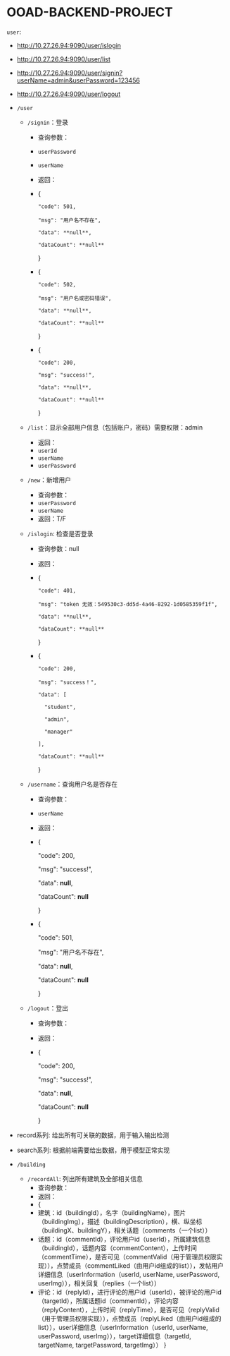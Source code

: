 # OOAD-BACKEND-PROJECT

`user`:

- http://10.27.26.94:9090/user/islogin
- http://10.27.26.94:9090/user/list
- http://10.27.26.94:9090/user/signin?userName=admin&userPassword=123456
- http://10.27.26.94:9090/user/logout

- `/user`

    - `/signin`：登录

        - 查询参数：

        - `userPassword`

        - `userName`

        - 返回：

        - {

              "code": 501,
            
              "msg": "用户名不存在",
            
              "data": **null**,
            
              "dataCount": **null**

            }

        - {

              "code": 502,
            
              "msg": "用户名或密码错误",
            
              "data": **null**,
            
              "dataCount": **null**

            }

        - {

              "code": 200,
              
              "msg": "success!",
              
              "data": **null**,
              
              "dataCount": **null**

            }

    - `/list`：显示全部用户信息（包括账户，密码）需要权限：admin
      
        - 返回：
        - `userId`
        - `userName`
        - `userPassword`
        
    - `/new`：新增用户
        - 查询参数：
        - `userPassword`
        - `userName`
        - 返回：T/F
        
    - `/islogin`: 检查是否登录
    
        - 查询参数：null
        - 返回：
        - {

              "code": 401,
                
              "msg": "token 无效：549530c3-dd5d-4a46-8292-1d0585359f1f",
                
              "data": **null**,
                
              "dataCount": **null**

            }

        - {

              "code": 200,
              
              "msg": "success！",
              
              "data": [
              
                "student",
              
                "admin",
              
                "manager"
              
              ],
              
              "dataCount": **null**
    
            }
        
    - `/username`：查询用户名是否存在
    
        - 查询参数：
        - `userName`
        - 返回：
        - {
    
            "code": 200,
    
            "msg": "success!",
    
            "data": **null**,
    
            "dataCount": **null**

          }
        - {
    
            "code": 501,
    
            "msg": "用户名不存在",
    
            "data": **null**,
    
            "dataCount": **null**
    
          }
        
    - `/logout`：登出
    
        - 查询参数：
    
        - 返回：
    
        - {
    
          "code": 200,
    
          "msg": "success!",
    
          "data": **null**,
    
          "dataCount": **null**
    
          }
- record系列: 给出所有可关联的数据，用于输入输出检测
- search系列: 根据前端需要给出数据，用于模型正常实现
- `/building`
    - `/recordAll`: 列出所有建筑及全部相关信息
        - 查询参数：
        - 返回：
        - {
        - 建筑：id（buildingId），名字（buildingName），图片（buildingImg），描述（buildingDescription），横、纵坐标（buildingX、buildingY），相关话题（comments（一个list））
        - 话题：id（commentId），评论用户id（userId），所属建筑信息（buildingId），话题内容（commentContent），上传时间（commentTime），是否可见（commentValid（用于管理员权限实现）），点赞成员（commentLiked（由用户id组成的list）），发帖用户详细信息（userInformation（userId, userName, userPassword, userImg）），相关回复（replies（一个list））
        - 评论：id（replyId），进行评论的用户id（userId），被评论的用户id（targetId），所属话题id（commentId），评论内容（replyContent），上传时间（replyTime），是否可见（replyValid（用于管理员权限实现）），点赞成员（replyLiked（由用户id组成的list）），user详细信息（userInformation（userId, userName, userPassword, userImg）），target详细信息（targetId, targetName, targetPassword, targetImg））
          }
